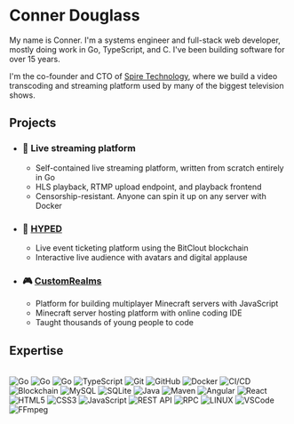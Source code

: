 # Conner Douglass

My name is Conner. I'm a systems engineer and full-stack web developer, mostly doing work in Go, TypeScript, and C. I've been building software for over 15 years.

I'm the co-founder and CTO of [Spire Technology](https://github.com/spiretechnology), where we build a video transcoding and streaming platform used by many of the biggest television shows.

## Projects

* ### :movie_camera: Live streaming platform
  - Self-contained live streaming platform, written from scratch entirely in Go
  - HLS playback, RTMP upload endpoint, and playback frontend
  - Censorship-resistant. Anyone can spin it up on any server with Docker
* ### :microphone: [HYPED](https://bitclout.com/u/hyped)
  - Live event ticketing platform using the BitClout blockchain
  - Interactive live audience with avatars and digital applause
* ### :video_game: [CustomRealms](https://github.com/customrealms)
  - Platform for building multiplayer Minecraft servers with JavaScript
  - Minecraft server hosting platform with online coding IDE
  - Taught thousands of young people to code



## Expertise
\
![Go](https://img.shields.io/badge/GO-007396.svg?&style=flat&logo=go&logoColor=white)
![Go](https://img.shields.io/badge/C-007396.svg?&style=flat&logo=c&logoColor=white)
![Go](https://img.shields.io/badge/C++-007396.svg?&style=flat&logo=cplusplus&logoColor=white)
![TypeScript](https://img.shields.io/badge/TYPESCRIPT-%23007ACC.svg?&style=flat&logo=typescript&logoColor=white)
![Git](https://img.shields.io/badge/GIT-%23F05033.svg?&style=flat&logo=git&logoColor=white)
![GitHub](https://img.shields.io/badge/GITHUB-%23121011.svg?&style=flat&logo=github&logoColor=white)
![Docker](https://img.shields.io/badge/DOCKER-2496ED.svg?&style=flat&logo=docker&logoColor=white)
![CI/CD](https://img.shields.io/badge/CI/CD-323330.svg?&style=flat&logo=git&logoColor=white)
![Blockchain](https://img.shields.io/badge/CRYPTO-323330.svg?&style=flat&logo=bitcoin&logoColor=white)
![MySQL](https://img.shields.io/badge/MYSQL-4479A1.svg?&style=flat&logo=mysql&logoColor=white)
![SQLite](https://img.shields.io/badge/SQLITE-003B57.svg?&style=flat&logo=sqlite&logoColor=white)
![Java](https://img.shields.io/badge/JAVA-C71A36.svg?&style=flat&logo=java&logoColor=white)
![Maven](https://img.shields.io/badge/MAVEN-C71A36.svg?&style=flat&logo=apache-maven)
![Angular](https://img.shields.io/badge/ANGULAR-DD0031.svg?&style=flat&logo=angular&logoColor=white)
![React](https://img.shields.io/badge/REACT-1572B6.svg?&style=flat&logo=react&logoColor=white)
![HTML5](https://img.shields.io/badge/HTML5-E34F26.svg?&style=flat&logo=html5&logoColor=white)
![CSS3](https://img.shields.io/badge/CSS3-%231572B6.svg?&style=flat&logo=css3&logoColor=white)
![JavaScript](https://img.shields.io/badge/JAVASCRIPT-323330.svg?&style=flat&logo=javascript&logoColor=%23F7DF1E)
![REST API](https://img.shields.io/badge/REST-02569B.svg?&style=flat&logo=rest&logoColor=white)
![RPC](https://img.shields.io/badge/RPC-02569B.svg?&style=flat&logo=rpc&logoColor=white)
![LINUX](https://img.shields.io/badge/LINUX-FCC624?style=flat&logo=linux&logoColor=black)
![VSCode](https://img.shields.io/badge/VSCODE-007ACC.svg?&style=flat&logo=visual-studio-code)
![FFmpeg](https://img.shields.io/badge/FFMPEG-AAFF24?style=flat&logo=ffmpeg&logoColor=black)

